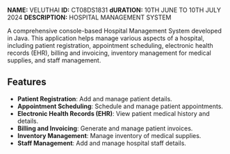 **NAME:** VELUTHAI 
**ID:** CT08DS1831
**dURATION:** 10TH JUNE TO 10TH JULY 2024
**DESCRIPTION:** HOSPITAL MANAGEMENT SYSTEM
       

A comprehensive console-based Hospital Management System developed in Java. This application helps manage various aspects of a hospital, including patient registration, appointment scheduling, electronic health records (EHR), billing and invoicing, inventory management for medical supplies, and staff management.

## Features

- **Patient Registration**: Add and manage patient details.
- **Appointment Scheduling**: Schedule and manage patient appointments.
- **Electronic Health Records (EHR)**: View patient medical history and details.
- **Billing and Invoicing**: Generate and manage patient invoices.
- **Inventory Management**: Manage inventory of medical supplies.
- **Staff Management**: Add and manage hospital staff details.


